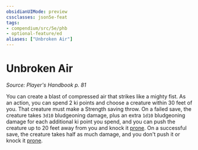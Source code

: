```yaml
---
obsidianUIMode: preview
cssclasses: json5e-feat
tags:
- compendium/src/5e/phb
- optional-feature/ed
aliases: ["Unbroken Air"]
---
```

# Unbroken Air
*Source: Player's Handbook p. 81*  

You can create a blast of compressed air that strikes like a mighty fist. As an action, you can spend 2 ki points and choose a creature within 30 feet of you. That creature must make a Strength saving throw. On a failed save, the creature takes `3d10` bludgeoning damage, plus an extra `1d10` bludgeoning damage for each additional ki point you spend, and you can push the creature up to 20 feet away from you and knock it [prone](2.%20GM%20Tools/Misc%20DND%20Handbook/compendium/rules/conditions.md#prone). On a successful save, the creature takes half as much damage, and you don't push it or knock it [prone](2.%20GM%20Tools/Misc%20DND%20Handbook/compendium/rules/conditions.md#prone).